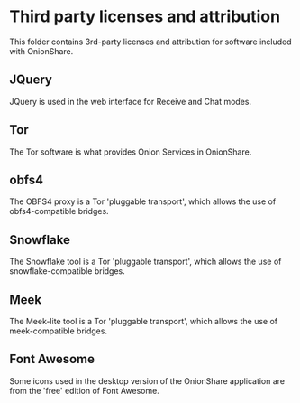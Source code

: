 # Third party licenses and attribution

This folder contains 3rd-party licenses and attribution for software included with OnionShare.


## JQuery

JQuery is used in the web interface for Receive and Chat modes.


## Tor

The Tor software is what provides Onion Services in OnionShare.


## obfs4

The OBFS4 proxy is a Tor 'pluggable transport', which allows the use of obfs4-compatible bridges.


## Snowflake

The Snowflake tool is a Tor 'pluggable transport', which allows the use of snowflake-compatible bridges.


## Meek

The Meek-lite tool is a Tor 'pluggable transport', which allows the use of meek-compatible bridges.


## Font Awesome

Some icons used in the desktop version of the OnionShare application are from the 'free' edition of Font Awesome.
